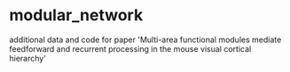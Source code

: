 # modular_network
additional data and code for paper  'Multi-area functional modules mediate feedforward and recurrent processing in the mouse visual cortical hierarchy'
